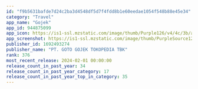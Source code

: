 ```yaml
---
id: "f9b5631bafde7d24c2ba3d4548df5d7f4fdd8b1e60eedae1054f548b88e45e34"
category: "Travel"
app_name: "Gojek"
app_id: 944875099
app_icon: https://is1-ssl.mzstatic.com/image/thumb/Purple126/v4/4c/3b/a3/4c3ba3fc-d177-1ffd-6d7f-bcfefd82bc6f/AppIcon-0-0-1x_U007emarketing-0-0-0-5-0-0-sRGB-0-0-0-GLES2_U002c0-512MB-85-220-0-0.png/1024x1024bb.png
app_screenshot: https://is1-ssl.mzstatic.com/image/thumb/PurpleSource126/v4/24/11/80/24118010-d886-870e-dd00-8e237bcddc33/56917832-22a4-45fa-adc4-3829ac5e56ff_1_First_-_Eng_-_first_option_no_alpha.png/1284x2778bb.png
publisher_id: 1692493274
publisher_name: "PT. GOTO GOJEK TOKOPEDIA TBK"
rank: 376
most_recent_release: 2024-02-01 00:00:00
release_count_in_past_year: 34
release_count_in_past_year_category: 17
release_count_in_past_year_top_in_category: 35
---
```

